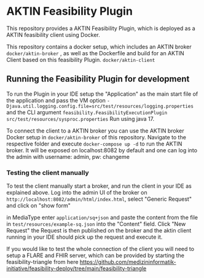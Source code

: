 # AKTIN Feasibility Plugin

This repository provides a AKTIN Feasibility Plugin, which is deployed as a 
AKTIN feasibility client using Docker.

This repository contains a docker setup, which includes an AKTIN broker `docker/aktin-broker`
, as well as the Dockerfile and build for an AKTIN Client based on this feasibility Plugin. `docker/aktin-client`


## Running the Feasibility Plugin for development

To run the Plugin in your IDE setup the "Application" as the main start file of the application and pass 
the VM option `-Djava.util.logging.config.file=src/test/resources/logging.properties`
and the CLI argument `feasibility.FeasibilityExecutionPlugin src/test/resources/sysproc.properties`
Run using java 17.

To connect the client to a AKTIN broker you can use the AKTIN broker Docker setup in `docker/aktin-broker`
of this repository.
Navigate to the respective folder and execute `docker-compose up -d` to run the AKTIN broker. 
It will be exposed on localhost:8082 by default and one can log into the admin with
username: admin, pw: changeme


### Testing the client manually

To test the client manually start a broker, and run the client in your IDE as explained above.
Log into the admin UI of the broker on `http://localhost:8082/admin/html/index.html`,
select "Generic Request" and click on "show form"

in MediaType enter `application/sq+json` and paste the content from the file in `test/resources/example-sq.json` into
the "Content" field. Click "New Request"
the Request is then published on the broker and the aktin client running in your IDE should pick up the request and execute it.

If you would like to test the whole connection of the client you will need to setup a FLARE and FHIR server, which can be provided by
starting the feasibility-triangle from here https://github.com/medizininformatik-initiative/feasibility-deploy/tree/main/feasibility-triangle








